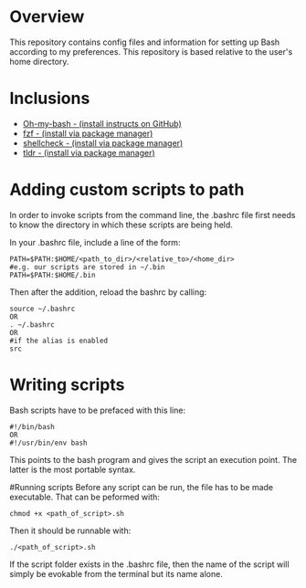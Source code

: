 Overview
=
This repository contains config files and information for setting up Bash according to my preferences. This repository is based relative to the user's home directory.

Inclusions
=
 - [Oh-my-bash - (install instructs on GitHub)](https://github.com/ohmybash/oh-my-bash)
 - [fzf - (install via package manager)](https://github.com/junegunn/fzf)
 - [shellcheck - (install via package manager)](https://github.com/koalaman/shellcheck)
 - [tldr - (install via package manager)](https://github.com/tldr-pages/tldr)

Adding custom scripts to path
=
In order to invoke scripts from the command line, the .bashrc file first needs to know the directory in which these scripts are being held.

In your .bashrc file, include a line of the form:
```
PATH=$PATH:$HOME/<path_to_dir>/<relative_to>/<home_dir>
#e.g. our scripts are stored in ~/.bin
PATH=$PATH:$HOME/.bin
```
Then after the addition, reload the bashrc by calling:
```
source ~/.bashrc
OR
. ~/.bashrc
OR
#if the alias is enabled
src
```

Writing scripts
=
Bash scripts have to be prefaced with this line:
```
#!/bin/bash
OR
#!/usr/bin/env bash
```
This points to the bash program and gives the script an execution point. The latter is the most portable syntax.

#Running scripts
Before any script can be run, the file has to be made executable. That can be peformed with:
```
chmod +x <path_of_script>.sh
```
Then it should be runnable with:
```
./<path_of_script>.sh
```
If the script folder exists in the .bashrc file, then the name of the script will simply be evokable from the terminal but its name alone.

